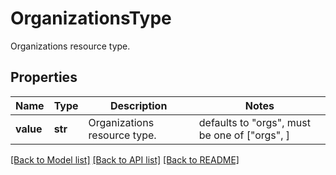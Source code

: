 # OrganizationsType

Organizations resource type.

## Properties

| Name      | Type    | Description                  | Notes                                         |
| --------- | ------- | ---------------------------- | --------------------------------------------- |
| **value** | **str** | Organizations resource type. | defaults to "orgs", must be one of ["orgs", ] |

[[Back to Model list]](README.md#documentation-for-models) [[Back to API list]](README.md#documentation-for-api-endpoints) [[Back to README]](README.md)
